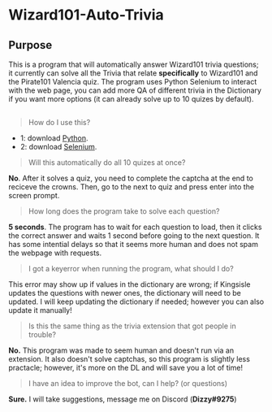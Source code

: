 # Wizard101-Auto-Trivia

## Purpose
This is a program that will automatically answer Wizard101 trivia questions; it currently can solve all the Trivia that relate **specifically** to Wizard101 and the Pirate101 Valencia quiz. The program uses Python Selenium to interact with the web page, you can add more QA of different trivia in the Dictionary if you want more options (it can already solve up to 10 quizes by default).
##

>How do I use this?

* 1: download [Python](#https://www.python.org/).
* 2: download [Selenium](#https://pypi.org/project/selenium/).

>Will this automatically do all 10 quizes at once?

**No**. After it solves a quiz, you need to complete the captcha at the end to reciceve the crowns. Then, go to the next to quiz and press enter into the screen prompt.

>How long does the program take to solve each question?


**5 seconds**. The program has to wait for each question to load, then it clicks the correct answer and waits 1 second before going to the next question. It has some intential delays so that it seems more human and does not spam the webpage with requests.

>I got a keyerror when running the program, what should I do?

This error may show up if values in the dictionary are wrong; if Kingsisle updates the questions with newer ones, the dictionary will need to be updated. I will keep updating the dictionary if needed; however you can also update it manually!

>Is this the same thing as the trivia extension that got people in trouble?

**No.** This program was made to seem human and doesn't run via an extension. It also doesn't solve captchas, so this program is slightly less practacle; however, it's more on the DL and will save you a lot of time!

>I have an idea to improve the bot, can I help? (or questions)

**Sure.** I will take suggestions, message me on Discord (**Dizzy#9275**)
